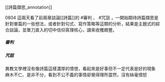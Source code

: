 [[詩篇擷思_annotation]]

0804
這兩天看了前兩章談論[[詩篇]]的 #審判 、 #咒詛 ，一開始期待詩篇擷思是針對單篇的一些想法，或者針對句式、寫作策略等這類的分析，結果是主題式的綜合談論，並單刀直入的切中信仰真理核心，讀來收穫頗豐。

##### 審判


##### 咒詛
異教文學裡沒有像詩篇這樣濃厚的憤恨，看起來是好事但不一定代表是好的現象
麻木不仁、是非不分，看到不公不義的事情卻覺得理所當然，沒有絲毫憤怒